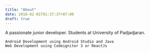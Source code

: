 ```yaml
---
title: "About"
date: 2018-02-01T01:37:37+07:00
draft: true
---
```


A passionate junior developer. Students at University of Padjadjaran. 

    Android Development using Android Studio and Java
    Web Development using Codeigniter 3 or ReactJs


